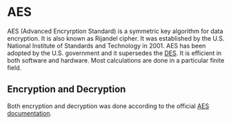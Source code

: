 # AES

AES (Advanced Encryrption Standard) is a symmetric key algorithm for data encryption. It is also known as Rijandel cipher. It was established by the U.S. National Institute of Standards and Technology in 2001. AES has been adopted by the U.S. government and it supersedes the [DES](/docs/des.md). It is efficient in both software and hardware. Most calculations are done in a particular finite field.

## Encryption and Decryption

Both encryption and decryption was done according to the official [AES documentation](https://nvlpubs.nist.gov/nistpubs/fips/nist.fips.197.pdf).
